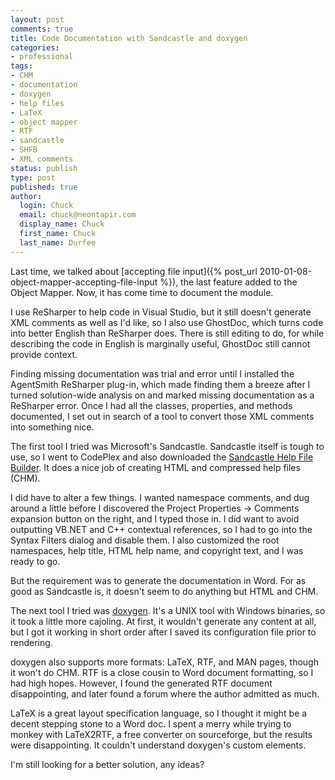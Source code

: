 ```yaml
---
layout: post
comments: true
title: Code Documentation with Sandcastle and doxygen
categories:
- professional
tags:
- CHM
- documentation
- doxygen
- help files
- LaTeX
- object mapper
- RTF
- sandcastle
- SHFB
- XML comments
status: publish
type: post
published: true
author:
  login: Chuck
  email: chuck@neontapir.com
  display_name: Chuck
  first_name: Chuck
  last_name: Durfee
---
```

Last time, we talked about [accepting file input]({% post_url 2010-01-08-object-mapper-accepting-file-input %}), the last feature added to the Object Mapper. Now, it has come time to document the module.

I use ReSharper to help code in Visual Studio, but it still doesn't generate XML comments as well as I'd like, so I also use GhostDoc, which turns code into better English than ReSharper does. There is still editing to do, for while describing the code in English is marginally useful, GhostDoc still cannot provide context.

Finding missing documentation was trial and error until I installed the AgentSmith ReSharper plug-in, which made finding them a breeze after I turned solution-wide analysis on and marked missing documentation as a ReSharper error. Once I had all the classes, properties, and methods documented, I set out in search of a tool to convert those XML comments into something nice.

The first tool I tried was Microsoft's Sandcastle. Sandcastle itself is tough to use, so I went to CodePlex and also downloaded the [Sandcastle Help File Builder](http://www.codeplex.com/SHFB). It does a nice job of creating HTML and compressed help files (CHM).

I did have to alter a few things. I wanted namespace comments, and dug around a little before I discovered the Project Properties -> Comments expansion button on the right, and I typed those in. I did want to avoid outputting VB.NET and C++ contextual references, so I had to go into the Syntax Filters dialog and disable them. I also customized the root namespaces, help title, HTML help name, and copyright text, and I was ready to go.

But the requirement was to generate the documentation in Word. For as good as Sandcastle is, it doesn't seem to do anything but HTML and CHM.

The next tool I tried was [doxygen](http://www.doxygen.org/). It's a UNIX tool with Windows binaries, so it took a little more cajoling. At first, it wouldn't generate any content at all, but I got it working in short order after I saved its configuration file prior to rendering.

doxygen also supports more formats: LaTeX, RTF, and MAN pages, though it won't do CHM. RTF is a close cousin to Word document formatting, so I had high hopes. However, I found the generated RTF document disappointing, and later found a forum where the author admitted as much.

LaTeX is a great layout specification language, so I thought it might be a decent stepping stone to a Word doc. I spent a merry while trying to monkey with LaTeX2RTF, a free converter on sourceforge, but the results were disappointing. It couldn't understand doxygen's custom elements.

I'm still looking for a better solution, any ideas?
